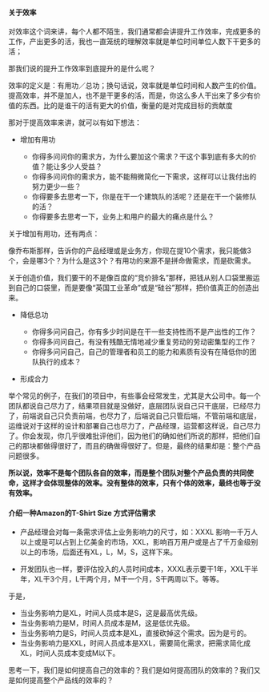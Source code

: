 #### 关于效率

对效率这个词来讲，每个人都不陌生，我们通常都会讲提升工作效率，完成更多的工作，产出更多的活，我也一直笼统的理解效率就是单位时间单位人数下干更多的活；

那我们说的提升工作效率到底提升的是什么呢？

效率的定义是：有用功／总功；换句话说，效率就是单位时间和人数产生的价值。提高效率，并不是加人，也不是干更多的活，而是，你这么多人干出来了多少有价值的东西。比的是谁干的活有更大的价值，衡量的是对完成目标的贡献度

那对于提高效率来讲，就可以有如下想法：

* 增加有用功

  * 你得多问问你的需求方，为什么要加这个需求？干这个事到底有多大的价值？能让多少人受益？
  * 你得多问问你的需求方，能不能稍微简化一下需求，这样可以让我付出的努力更少一些？
  * 你得要多去思考一下，你是在干一个建筑队的活呢？还是在干一个装修队的活？
  * 你得要多去思考一下，业务上和用户的最大的痛点是什么？

关于增加有用功，还有两点：

  像乔布斯那样，告诉你的产品经理或是业务方，你现在提10个需求，我只能做3个，会是哪3个？为什么是这3个？有用功的来源不是拼命做需求，而是砍需求。

  关于创造价值，我们要干的不是像百度的“竞价排名”那样，把钱从别人口袋里搬运到自己的口袋里，而是要像“英国工业革命”或是“硅谷”那样，把价值真正的创造出来。

* 降低总功

  * 你得多问问自己，你有多少时间是在干一些支持性而不是产出性的工作？
  * 你得多问问自己，有没有残酷无情地减少重复劳动的劳动密集型的工作？
  * 你得多问问自己，自己的管理者和员工的能力和素质有没有在降低你的团队执行的成本？

* 形成合力

举个常见的例子，在我们的项目中，有些事会经常发生，尤其是大公司中。每一个团队都说自己尽力了，结果项目就是没做好，底层团队说自己只干底层，已经尽力了，前端说自己只负责前端，也尽力了，后端说自己只管后端，不管前端和底层，运维说对于这样的设计和部署自己也尽力了，产品经理，运营都这样说，自己尽力了。你会发现，你几乎很难批评他们，因为他们的确如他们所说的那样，把他们自己的那块都做得很好了，而且的确做得很好了。但是，最终的结果却是：整个产品问题很多。

**所以说，效率不是每个团队各自的效率，而是整个团队对整个产品负责的共同使命，这样才会体现整体的效率。没有整体的效率，只有个体的效率，最终也等于没有效率。**

#### 介绍一种Amazon的T-Shirt Size 方式评估需求

* 产品经理会对每一条需求评估上业务影响力的尺寸，如：XXXL 影响一千万人以上或是可以占到上亿美金的市场，XXL，影响百万用户或是占了千万金级别以上的市场，后面还有XL，L，M，S，这样下来。

* 开发团队也一样，要评估投入的人员时间成本，XXXL表示要干1年，XXL干半年，XL干3个月，L干两个月，M干一个月，S干两周以下。等等。

于是，

* 当业务影响力是XL，时间人员成本是S，这是最高优先级。
* 当业务影响力是M，时间人员成本是M，这是低优先级。
* 当业务影响力是S，时间人员成本是XL，直接砍掉这个需求。因为是亏的。
* 当业务影响力是XXL，时间人员成本是XXL，需要简化需求，把需求简化成XL，时间人员成本变成M以下。

思考一下，我们是如何提高自己的效率的？我们是如何提高团队的效率的？我们又是如何提高整个产品线的效率的？